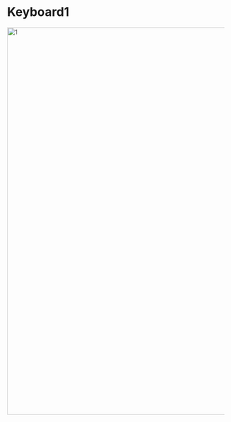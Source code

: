 # Keyboard1
<img width="897" alt="1" src="https://user-images.githubusercontent.com/82806001/119848598-90de8a80-bf29-11eb-9b72-eaa8561cd59a.PNG">
